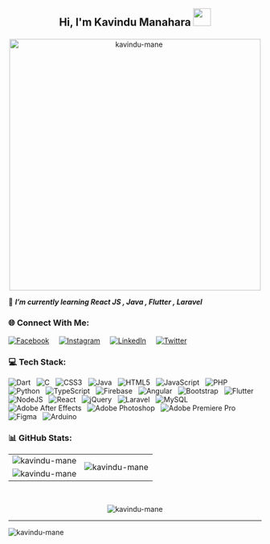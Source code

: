 ## <p align ="center">Hi, I'm Kavindu Manahara <img src="https://media.giphy.com/media/hvRJCLFzcasrR4ia7z/giphy.gif" width="35"> </p>

<div align = "center">
    <img src = "https://github.com/kavindu-mane/kavindu-mane/blob/main/Code%20typing-bro.svg" alt= "kavindu-mane" width="500"/>
</div>

🌱 ***I’m currently learning React JS  , Java  , Flutter , Laravel***

### 🌐 Connect With Me:
[![Facebook](https://img.shields.io/badge/Facebook-%231877F2.svg?logo=Facebook&logoColor=white)](https://facebook.com/mane.on.fb) &nbsp; &nbsp;
[![Instagram](https://img.shields.io/badge/Instagram-%23E4405F.svg?logo=Instagram&logoColor=white)](https://instagram.com/kavindu_m_wanniarachchi) &nbsp; &nbsp; 
[![LinkedIn](https://img.shields.io/badge/LinkedIn-%230077B5.svg?logo=linkedin&logoColor=white)](https://linkedin.com/in/kavindu_wanniarachchi) &nbsp; &nbsp;
[![Twitter](https://img.shields.io/badge/Twitter-%231DA1F2.svg?logo=Twitter&logoColor=white)](https://twitter.com/kavindu_mane) 

### 💻 Tech Stack:
![Dart](https://img.shields.io/badge/dart-%230175C2.svg?style=flat&logo=dart&logoColor=white) &nbsp;
![C](https://img.shields.io/badge/c-%2300599C.svg?style=flat&logo=c&logoColor=white) &nbsp;
![CSS3](https://img.shields.io/badge/css3-%231572B6.svg?style=flat&logo=css3&logoColor=white) &nbsp;
![Java](https://img.shields.io/badge/java-%23ED8B00.svg?style=flat&logo=java&logoColor=white) &nbsp;
![HTML5](https://img.shields.io/badge/html5-%23E34F26.svg?style=flat&logo=html5&logoColor=white) &nbsp;
![JavaScript](https://img.shields.io/badge/javascript-%23323330.svg?style=flat&logo=javascript&logoColor=%23F7DF1E) &nbsp;
![PHP](https://img.shields.io/badge/php-%23777BB4.svg?style=flat&logo=php&logoColor=white) &nbsp;
![Python](https://img.shields.io/badge/python-3670A0?style=flat&logo=python&logoColor=ffdd54) &nbsp;
![TypeScript](https://img.shields.io/badge/typescript-%23007ACC.svg?style=flat&logo=typescript&logoColor=white) &nbsp;
![Firebase](https://img.shields.io/badge/firebase-%23039BE5.svg?style=flat&logo=firebase) &nbsp;
![Angular](https://img.shields.io/badge/angular-%23DD0031.svg?style=flat&logo=angular&logoColor=white) &nbsp;
![Bootstrap](https://img.shields.io/badge/bootstrap-%23563D7C.svg?style=flat&logo=bootstrap&logoColor=white) &nbsp;
![Flutter](https://img.shields.io/badge/Flutter-%2302569B.svg?style=flat&logo=Flutter&logoColor=white) &nbsp;
![NodeJS](https://img.shields.io/badge/node.js-6DA55F?style=flat&logo=node.js&logoColor=white) &nbsp;
![React](https://img.shields.io/badge/react-%2320232a.svg?style=flat&logo=react&logoColor=%2361DAFB) &nbsp;
![jQuery](https://img.shields.io/badge/jquery-%230769AD.svg?style=flat&logo=jquery&logoColor=white) &nbsp;
![Laravel](https://img.shields.io/badge/laravel-%23FF2D20.svg?style=flat&logo=laravel&logoColor=white) &nbsp;
![MySQL](https://img.shields.io/badge/mysql-%2300f.svg?style=flat&logo=mysql&logoColor=white) &nbsp;
![Adobe After Effects](https://img.shields.io/badge/Adobe%20After%20Effects-9999FF.svg?style=flat&logo=Adobe%20After%20Effects&logoColor=white) &nbsp;
![Adobe Photoshop](https://img.shields.io/badge/adobephotoshop-%2331A8FF.svg?style=flat&logo=adobephotoshop&logoColor=white) &nbsp;
![Adobe Premiere Pro](https://img.shields.io/badge/Adobe%20Premiere%20Pro-9999FF.svg?style=flat&logo=Adobe%20Premiere%20Pro&logoColor=white) &nbsp;
![Figma](https://img.shields.io/badge/figma-%23F24E1E.svg?style=flat&logo=figma&logoColor=white) &nbsp;
![Arduino](https://img.shields.io/badge/-Arduino-00979D?style=flat&logo=Arduino&logoColor=white)


### 📊 GitHub Stats:

<div align="center">
    <table>
        <tr>
            <td align="right">
                <img src="https://github-readme-stats.vercel.app/api?username=kavindu-mane&theme=blue-green&hide_border=false&include_all_commits=false&count_private=false" alt="kavindu-mane" />
            </td>
            <td rowspan="2">
                <img src="https://github-readme-stats.vercel.app/api/top-langs/?username=kavindu-mane&theme=blue-green&hide_border=false&include_all_commits=false&count_private=false&langs_count=8" alt="kavindu-mane" />
            </td>
        </tr>
        <tr>
            <td>
                <img src="https://github-readme-streak-stats.herokuapp.com/?user=kavindu-mane&theme=blue-green&hide_border=false" alt="kavindu-mane" />
            </td>
        </tr>
    </table>
</div>
 <br>

<p align="center"><img align="center" src="https://github-profile-trophy.vercel.app/?username=kavindu-mane&theme=radical&no-frame=false&no-bg=false&margin-w=4" alt="kavindu-mane" /></p>

---
<p align="left"> <img src="https://komarev.com/ghpvc/?username=kavindu-mane&label=Profile%20views&color=00979D&style=flat" alt="kavindu-mane" /> </p>

<!-- Wakatime stats -->
